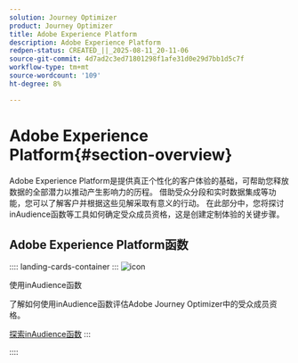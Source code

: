 ```yaml
---
solution: Journey Optimizer
product: Journey Optimizer
title: Adobe Experience Platform
description: Adobe Experience Platform
redpen-status: CREATED_||_2025-08-11_20-11-06
source-git-commit: 4d7ad2c3ed71801298f1afe31d0e29d7bb1d5c7f
workflow-type: tm+mt
source-wordcount: '109'
ht-degree: 8%

---
```



# Adobe Experience Platform{#section-overview}

Adobe Experience Platform是提供真正个性化的客户体验的基础，可帮助您释放数据的全部潜力以推动产生影响力的历程。 借助受众分段和实时数据集成等功能，您可以了解客户并根据这些见解采取有意义的行动。 在此部分中，您将探讨inAudience函数等工具如何确定受众成员资格，这是创建定制体验的关键步骤。

## Adobe Experience Platform函数

:::: landing-cards-container
:::
![icon](https://cdn.experienceleague.adobe.com/icons/code-branch.svg)

使用inAudience函数

了解如何使用inAudience函数评估Adobe Journey Optimizer中的受众成员资格。

[探索inAudience函数](../using/building-journeys/functions/functioninaudience.md)
:::

::::
